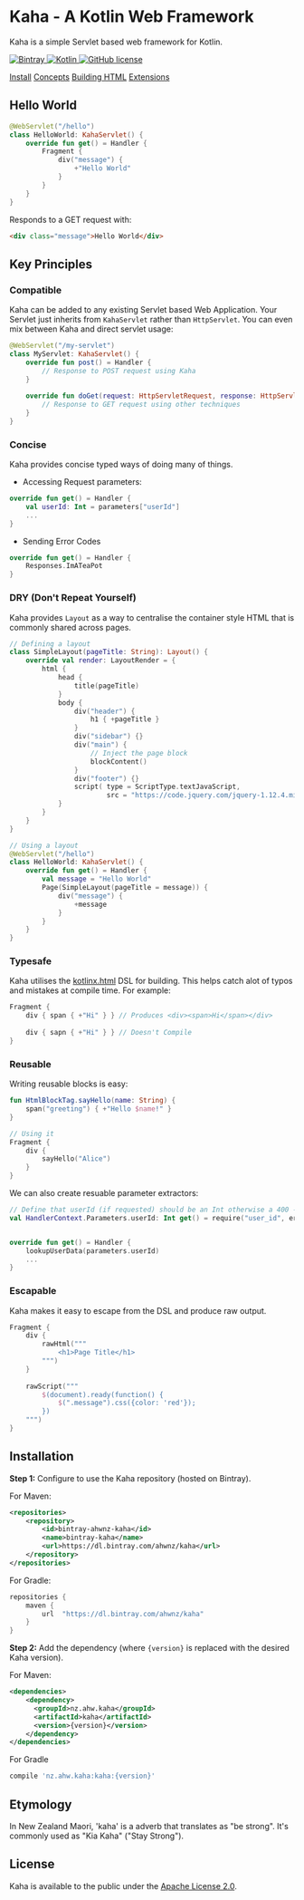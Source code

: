 Kaha - A Kotlin Web Framework
=============================

Kaha is a simple Servlet based web framework for Kotlin.

[ ![Bintray](https://api.bintray.com/packages/ahwnz/kaha/kaha/images/download.svg) ](https://bintray.com/ahwnz/kaha/kaha/_latestVersion)
[ ![Kotlin](https://img.shields.io/badge/Kotlin-1.2-orange.svg) ](https://kotlinlang.org/)
[ ![GitHub license](https://img.shields.io/badge/license-Apache%20License%202.0-green.svg?style=flat)](http://www.apache.org/licenses/LICENSE-2.0)

<nav>
    <a href="docs/install.html">Install</a>
    <a href="docs/concepts.html">Concepts</a>
    <a href="docs/concepts.html">Building HTML</a>
    <a href="docs/concepts.html">Extensions</a>
</nav>

## Hello World

```kotlin
@WebServlet("/hello")
class HelloWorld: KahaServlet() {
    override fun get() = Handler {
        Fragment {
            div("message") {
                +"Hello World"
            }
        }
    }
}
```
Responds to a GET request with:
```html
<div class="message">Hello World</div>
```


## Key Principles

### Compatible

Kaha can be added to any existing Servlet based Web Application. Your Servlet just inherits from `KahaServlet` rather than `HttpServlet`. You can even mix between Kaha and direct servlet usage:

```kotlin
@WebServlet("/my-servlet")
class MyServlet: KahaServlet() {
    override fun post() = Handler {
        // Response to POST request using Kaha
    }
    
    override fun doGet(request: HttpServletRequest, response: HttpServletResponse) {
        // Response to GET request using other techniques
    }
}
```

### Concise

Kaha provides concise typed ways of doing many of things.

- Accessing Request parameters:

```kotlin
override fun get() = Handler {
    val userId: Int = parameters["userId"]
    ...
}
```

- Sending Error Codes

```kotlin
override fun get() = Handler {
    Responses.ImATeaPot
}
```

### DRY (Don't Repeat Yourself)

Kaha provides `Layout` as a way to centralise the container style HTML that is commonly shared across pages.

```kotlin
// Defining a layout
class SimpleLayout(pageTitle: String): Layout() {
    override val render: LayoutRender = {
        html {
            head {
                title(pageTitle)
            }
            body {
                div("header") {
                    h1 { +pageTitle }
                }
                div("sidebar") {}
                div("main") {
                    // Inject the page block
                    blockContent()
                }
                div("footer") {}
                script( type = ScriptType.textJavaScript, 
                        src = "https://code.jquery.com/jquery-1.12.4.min.js") {}
            }
        }
    }
}

// Using a layout
@WebServlet("/hello")
class HelloWorld: KahaServlet() {
    override fun get() = Handler {
        val message = "Hello World"
        Page(SimpleLayout(pageTitle = message)) {
            div("message") {
                +message
            }
        }
    }
}
```

### Typesafe

Kaha utilises the [kotlinx.html](https://github.com/Kotlin/kotlinx.html) DSL for building. This helps catch alot of typos and mistakes at compile time. For example:

```kotlin
Fragment {
    div { span { +"Hi" } } // Produces <div><span>Hi</span></div>
    
    div { sapn { +"Hi" } } // Doesn't Compile 
}
```

### Reusable

Writing reusable blocks is easy:

```kotlin
fun HtmlBlockTag.sayHello(name: String) {
    span("greeting") { +"Hello $name!" }  
}

// Using it
Fragment {
    div {
        sayHello("Alice")
    }
}
```

We can also create resuable parameter extractors:

```kotlin
// Define that userId (if requested) should be an Int otherwise a 400 - Bad Request error is sent
val HandlerContext.Parameters.userId: Int get() = require("user_id", errorMessage = "Invalid or missing user_id")


override fun get() = Handler {
    lookupUserData(parameters.userId)
    ...
}
```

### Escapable

Kaha makes it easy to escape from the DSL and produce raw output.

```kotlin
Fragment {
    div { 
        rawHtml("""
            <h1>Page Title</h1>
        """) 
    }
    
    rawScript("""
        $(document).ready(function() {
            $(".message").css({color: 'red'});
        })
    """)
}
```


## Installation

**Step 1:** Configure to use the Kaha repository (hosted on Bintray).

For Maven:
```xml
<repositories>
    <repository>
        <id>bintray-ahwnz-kaha</id>
        <name>bintray-kaha</name>
        <url>https://dl.bintray.com/ahwnz/kaha</url>
    </repository>
</repositories>
```

For Gradle:
```groovy
repositories {
    maven {
        url  "https://dl.bintray.com/ahwnz/kaha" 
    }
}
```

**Step 2:** Add the dependency (where `{version}` is replaced with the desired Kaha version).

For Maven:
```xml
<dependencies>
    <dependency>
      <groupId>nz.ahw.kaha</groupId>
      <artifactId>kaha</artifactId>
      <version>{version}</version>
    </dependency>
</dependencies>
```

For Gradle
```groovy
compile 'nz.ahw.kaha:kaha:{version}'
```

## Etymology

In New Zealand Maori, 'kaha' is a adverb that translates as "be strong". It's commonly used as "Kia Kaha" ("Stay Strong").


## License

Kaha is available to the public under the [Apache License 2.0](https://www.apache.org/licenses/LICENSE-2.0).

